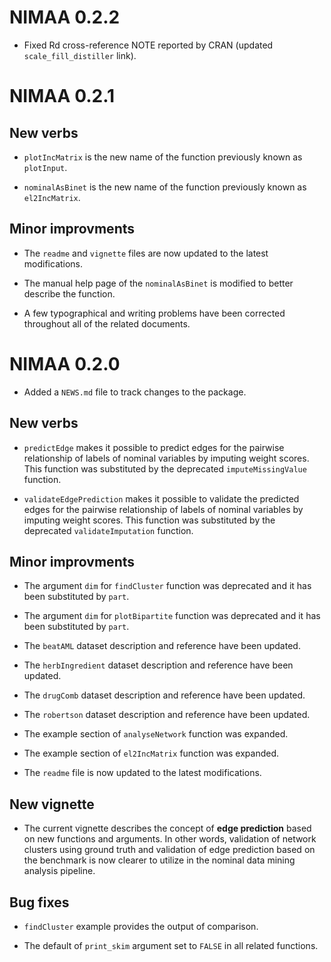 # NIMAA 0.2.2

* Fixed Rd cross-reference NOTE reported by CRAN (updated `scale_fill_distiller` link).

# NIMAA 0.2.1

## New verbs

* `plotIncMatrix` is the new name of the function previously known as `plotInput`.

* `nominalAsBinet` is the new name of the function previously known as `el2IncMatrix`.

## Minor improvments

* The `readme` and `vignette` files are now updated to the latest modifications.

* The manual help page of the `nominalAsBinet` is modified to better describe the function.

* A few typographical and writing problems have been corrected throughout all of the related documents.

# NIMAA 0.2.0

* Added a `NEWS.md` file to track changes to the package.

## New verbs

* `predictEdge` makes it possible to predict edges for the pairwise relationship of labels of nominal variables by imputing weight scores. This function was substituted by the deprecated `imputeMissingValue` function. 

* `validateEdgePrediction` makes it possible to validate the predicted edges for the pairwise relationship of labels of nominal variables by imputing weight scores. This function was substituted by the deprecated `validateImputation` function.

## Minor improvments

* The argument `dim` for `findCluster` function was deprecated and it has been substituted by `part`.

* The argument `dim` for `plotBipartite` function was deprecated and it has been substituted by `part`.

* The `beatAML` dataset description and reference have been updated.

* The `herbIngredient` dataset description and reference have been updated.

* The `drugComb` dataset description and reference have been updated.

* The `robertson` dataset description and reference have been updated.

* The example section of `analyseNetwork` function was expanded.

* The example section of `el2IncMatrix` function was expanded.

* The `readme` file is now updated to the latest modifications.

## New vignette

* The current vignette describes the concept of **edge prediction** based on new functions and arguments. In other words, validation of network clusters using ground truth and validation of edge prediction based on the benchmark is now clearer to utilize in the nominal data mining analysis pipeline.

## Bug fixes

* `findCluster` example provides the output of comparison.

* The default of `print_skim` argument set to `FALSE` in all related functions. 
